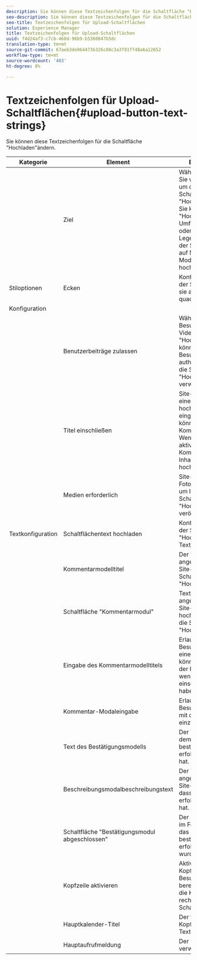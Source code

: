 ```yaml
---
description: Sie können diese Textzeichenfolgen für die Schaltfläche "Hochladen"ändern.
seo-description: Sie können diese Textzeichenfolgen für die Schaltfläche "Hochladen"ändern.
seo-title: Textzeichenfolgen für Upload-Schaltflächen
solution: Experience Manager
title: Textzeichenfolgen für Upload-Schaltflächen
uuid: f4d24af3-c7cb-468d-96b9-b5360047b5dc
translation-type: tm+mt
source-git-commit: 67aeb3de964473b326c88c3a3f81ff48a6a12652
workflow-type: tm+mt
source-wordcount: '403'
ht-degree: 0%

---
```



# Textzeichenfolgen für Upload-Schaltflächen{#upload-button-text-strings}

Sie können diese Textzeichenfolgen für die Schaltfläche &quot;Hochladen&quot;ändern.



| Kategorie | Element | Betroffene Funktion |
|---|---|---|
|  | Ziel | Wählen Sie die App aus, die Sie verwenden möchten, um den Inhalt über die Schaltfläche &quot;Hochladen&quot;anzuzeigen. Sie können die Schaltfläche &quot;Hochladen&quot;nicht in Umfragen, Trendansicht oder Storify 2 anzeigen. Legen Sie das Ziel mithilfe der Schaltfläche Hochladen auf Moderieren bis Moderieren des hochgeladenen Inhalts fest. |
| Stiloptionen | Ecken | Konfigurieren Sie die Ecken der Schaltflächen so, dass sie abgerundet oder quadratisch sind. |
| Konfiguration |  |  |
|  | Benutzerbeiträge zulassen | Wählen Sie aus, ob Site-Besucher Text, Fotos oder Videos mit der Schaltfläche &quot;Hochladen&quot;veröffentlichen können. Wenn ein Site-Besucher nicht authentifiziert ist, kann er die Schaltfläche &quot;Hochladen&quot;nicht verwenden. |
|  | Titel einschließen | Site-Besucher können einen Titel mit den hochgeladenen Inhalten eingeben. Standardmäßig können Site-Besucher Kommentare abgeben. Wenn Sie diese Option aktivieren, werden Titel und Kommentar als Teil des Inhalts des Site-Besuchers hochgeladen. |
|  | Medien erforderlich | Site-Besucher müssen ein Foto oder Video hochladen, um Inhalte über die Schaltfläche &quot;Hochladen&quot;zu veröffentlichen. |
| Textkonfiguration | Schaltflächentext hochladen | Konfigurieren Sie den auf der Schaltfläche &quot;Hochladen&quot;angezeigten Text. |
|  | Kommentarmodelltitel | Der Titel des Fensters, das angezeigt wird, wenn der Site-Besucher auf die Schaltfläche &quot;Hochladen&quot;klickt. |
|  | Schaltfläche &quot;Kommentarmodul&quot; | Text, der im Fenster angezeigt wird, in dem der Site-Besucher Inhalte hochlädt, nachdem er auf die Schaltfläche &quot;Hochladen&quot;geklickt hat. |
|  | Eingabe des Kommentarmodelltitels | Erlauben Sie dem Site-Besucher, beim Hochladen einen Titel einzugeben. Sie können den Inhalt ändern, der hier angezeigt wird, wenn Sie &quot;Titel einschließen&quot;ausgewählt haben. |
|  | Kommentar-Modaleingabe | Erlauben Sie dem Site-Besucher, eine Nachricht mit dem Hochladen einzugeben. |
|  | Text des Bestätigungsmodells | Der Titel des Fensters, der dem Site-Besucher bestätigt, dass er Inhalte erfolgreich hochgeladen hat. |
|  | Beschreibungsmodalbeschreibungstext | Der Text, der im Fenster angezeigt wird, das dem Site-Besucher bestätigt, dass er den Inhalt erfolgreich hochgeladen hat. |
|  | Schaltfläche &quot;Bestätigungsmodul abgeschlossen&quot; | Der Schaltflächentext, der im Fenster angezeigt wird, das dem Site-Besucher bestätigt, dass der Inhalt erfolgreich hochgeladen wurde. |
|  | Kopfzeile aktivieren | Aktivieren Sie eine Kopfzeile, um Site-Besuchern Kontext bereitzustellen. Sie können die Kopfzeile oben oder rechts neben der Schaltfläche einfügen. |
|  | Hauptkalender-Titel | Der für den Titel der Kopfzeile zu verwendende Text. |
|  | Hauptaufrufmeldung | Der in der Kopfzeile zu verwendende Text. |

